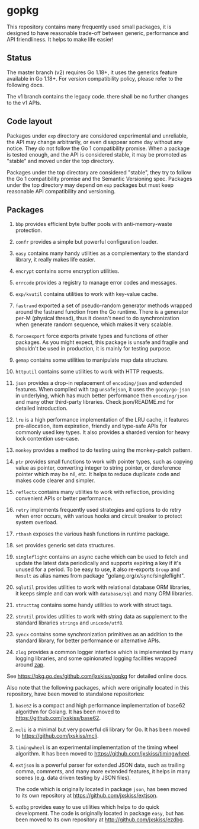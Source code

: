 # gopkg

This repository contains many frequently used small packages, it is designed
to have reasonable trade-off between generic, performance and API friendliness.
It helps to make life easier!

## Status

The master branch (v2) requires Go 1.18+, it uses the generics feature available in Go 1.18+.
For version compatibility policy, please refer to the following docs.

The v1 branch contains the legacy code.
there shall be no further changes to the v1 APIs.

## Code layout

Packages under `exp` directory are considered experimental and unreliable,
the API may change arbitrarily, or even disappear some day without any notice.
They do not follow the Go 1 compatibility promise.
When a package is tested enough, and the API is considered stable, it may be promoted
as "stable" and moved under the top directory.

Packages under the top directory are considered "stable", they try to follow the
Go 1 compatibility promise and the Semantic Versioning spec.
Packages under the top directory may depend on `exp` packages but must keep
reasonable API compatibility and versioning.

## Packages

1. `bbp` provides efficient byte buffer pools with anti-memory-waste protection.

1. `confr` provides a simple but powerful configuration loader.

1. `easy` contains many handy utilities as a complementary to the standard library,
   it really makes life easier.

1. `encrypt` contains some encryption utilities.

1. `errcode` provides a registry to manage error codes and messages.

1. `exp/kvutil` contains utilities to work with key-value cache.

1. `fastrand` exported a set of pseudo-random generator methods wrapped around the fastrand
   function from the Go runtime. There is a generator per-M (physical thread), thus it doesn't
   need to do synchronization when generate random sequence, which makes it very scalable.

1. `forceexport` force exports private types and functions of other packages. As you might
   expect, this package is unsafe and fragile and shouldn't be used in production, it is
   mainly for testing purpose.

1. `gemap` contains some utilities to manipulate map data structure.

1. `httputil` contains some utilities to work with HTTP requests.

1. `json` provides a drop-in replacement of `encoding/json` and extended features.
   When compiled with tag `unsafejson`, it uses the `goccy/go-json` in underlying, which has
   much better performance then `encoding/json` and many other third-party libraries.
   Check json/README.md for detailed introduction.

1. `lru` is a high performance implementation of the LRU cache, it features pre-allocation,
   item expiration, friendly and type-safe APIs for commonly used key types.
   It also provides a sharded version for heavy lock contention use-case.

1. `monkey` provides a method to do testing using the monkey-patch pattern.

1. `ptr` provides small functions to work with pointer types, such as copying value as pointer,
   converting integer to string pointer, or dereference pointer which may be nil, etc.
   It helps to reduce duplicate code and makes code clearer and simpler.

1. `reflectx` contains many utilities to work with reflection, providing convenient APIs
   or better performance.

1. `retry` implements frequently used strategies and options to do retry when error
   occurs, with various hooks and circuit breaker to protect system overload.

1. `rthash` exposes the various hash functions in runtime package.

1. `set` provides generic set data structures.

1. `singleflight` contains an async cache which can be used to fetch and update the
   latest data periodically and supports expiring a key if it's unused for a period.
   To be easy to use, it also re-exports `Group` and `Result` as alias names from package
   "golang.org/x/sync/singleflight". 

1. `sqlutil` provides utilities to work with relational database ORM libraries,
   it keeps simple and can work with `database/sql` and many ORM libraries.

1. `structtag` contains some handy utilities to work with struct tags.

1. `strutil` provides utilities to work with string data as supplement to the standard
   libraries `strings` and `unicode/utf8`.

1. `syncx` contains some synchronization primitives as an addition to the standard library,
   for better performance or alternative APIs.

1. `zlog` provides a common logger interface which is implemented by
   many logging libraries, and some opinionated logging facilities wrapped around
   [zap](https://github.com/uber-go/zap).

See https://pkg.go.dev/github.com/jxskiss/gopkg for detailed online docs.

Also note that the following packages, which were originally located in this repository,
have been moved to standalone repositories:

1. `base62` is a compact and high performance implementation of base62 algorithm for Golang.
   It has been moved to https://github.com/jxskiss/base62.

1. `mcli` is a minimal but very powerful cli library for Go.
   It has been moved to https://github.com/jxskiss/mcli.

1. `timingwheel` is an experimental implementation of the timing wheel algorithm.
   It has been moved to https://github.com/jxskiss/timingwheel.

1. `extjson` is a powerful parser for extended JSON data, such as trailing comma,
   comments, and many more extended features, it helps in many scenes (e.g.
   data driven testing by JSON files).

   The code which is originally located in package `json`, has been moved to
   its own repository at https://github.com/jxskiss/extjson.

1. `ezdbg` provides easy to use utilities which helps to do quick development.
   The code is originally located in package `easy`, but has been moved to its own
   repository at http://github.com/jxskiss/ezdbg.
